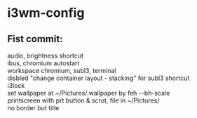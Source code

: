 # i3wm-config

## Fist commit:
audio, brightness shortcut  
ibus, chromium autostart  
workspace chromium, subl3, terminal  
disbled "change container layout - stacking" for subl3 shortcut  
i3lock  
set wallpaper at ~/Pictures/.wallpaper by feh --bh-scale  
printscreen with prt button & scrot, file in ~/Pictures/  
no border but title  
